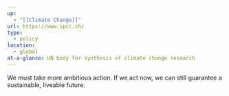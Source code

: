 ```yaml
---
up:
  - "[[Climate Change]]"
url: https://www.ipcc.ch/
type:
  - policy
location:
  - global
at-a-glance: UN body for synthesis of climate change research
---
```



We must take more ambitious action. If we act now, we can still guarantee a sustainable, liveable future.